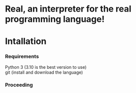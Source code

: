 # Real, an interpreter for the real programming language!

# Intallation
  ### Requirements
  Python 3 (3.10 is the best version to use)  
  git (install and download the language)

  ### Proceeding
  
